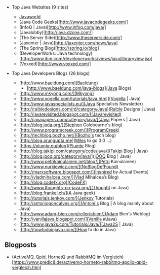 

* Top Java Websites (9 sites)

  - [Javaworld](http://www.javaworld.com/)
  - (Java Code Geeks)[http://www.javacodegeeks.com/]
  - (InfoQ | Java)[http://www.infoq.com/java/]
  - (Javalobby)[http://java.dzone.com/]
  - (The Server Side)[http://www.theserverside.com/]
  - (Jaxenter | Java)[http://jaxenter.com/news/java]
  - (The Spring Blog)[http://spring.io/blog]
  - (DeveloperWorks: Java technology)[http://www.ibm.com/developerworks/views/java/libraryview.jsp]
  - (Voxxed)[http://www.voxxed.com/]

* Top Java Developers Blogs (26 blogs)

  - [http://www.baeldung.com](Baeldung)
    * [http://www.baeldung.com/java-blogs](Java Blogs)
  - [http://www.mkyong.com/](Mkyong)
  - [http://www.vogella.com/tutorials/java.html](Vogella | Java)
  - [http://www.javaspecialists.eu/](Java Specialists Newsletter)
  - [http://raibledesigns.com/rd/category/Java](Raible Designs | Java)
  - [http://javarevisited.blogspot.com/](Javarevisited)
  - [http://javapapers.com/category/java/](Java Papers | Java)
  - [http://blog.joda.org/](Stephen Colebourne's blog)
  - [http://www.programcreek.com/](ProgramCreek)
  - [http://techblog.bozho.net/](Bozho's tech blog)
  - [http://blog.arungupta.me](Miles to go 3.0 …)
  - [https://plumbr.eu/blog](Plumbr Blog)
  - [http://blog.takipi.com/category/code/java/](Takipi Blog | Java)
  - [http://blog.jooq.org/category/java/](jOOQ Blog | Java)
  - [http://www.petrikainulainen.net/blog/](Petri Kainulainen)
  - [http://www.nurkiewicz.com/](NoBlogDefFound)
  - [http://marxsoftware.blogspot.com/](Inspired by Actual Events)
  - [http://vladmihalcea.com/](Vlad Mihalcea&#8217;s Blog)
  - [http://blog.codefx.org](CodeFX)
  - [http://www.thoughts-on-java.org/](Thought on Java)
  - [http://blog.frankel.ch/](A Java geek)
  - [http://tutorials.jenkov.com/](Jenkov Tutorials)
  - [http://antoniogoncalves.org/](Antoni's Blog | A blog mainly about Java)
  - [http://www.adam-bien.com/roller/abien/](Adam Bien's Weblog)
  - [http://vanillajava.blogspot.com/](Vanilla #Java)
  - [http://www.java2s.com/Tutorials/Java/](Java2S | Java)
  - [http://howtodoinjava.com/](How to do in Java)

## Blogposts
  - (ActiveMQ, Qpid, HornetQ und RabbitMQ im Vergleich)[https://www.predic8.de/activemq-hornetq-rabbitmq-apollo-qpid-vergleich.htm]
